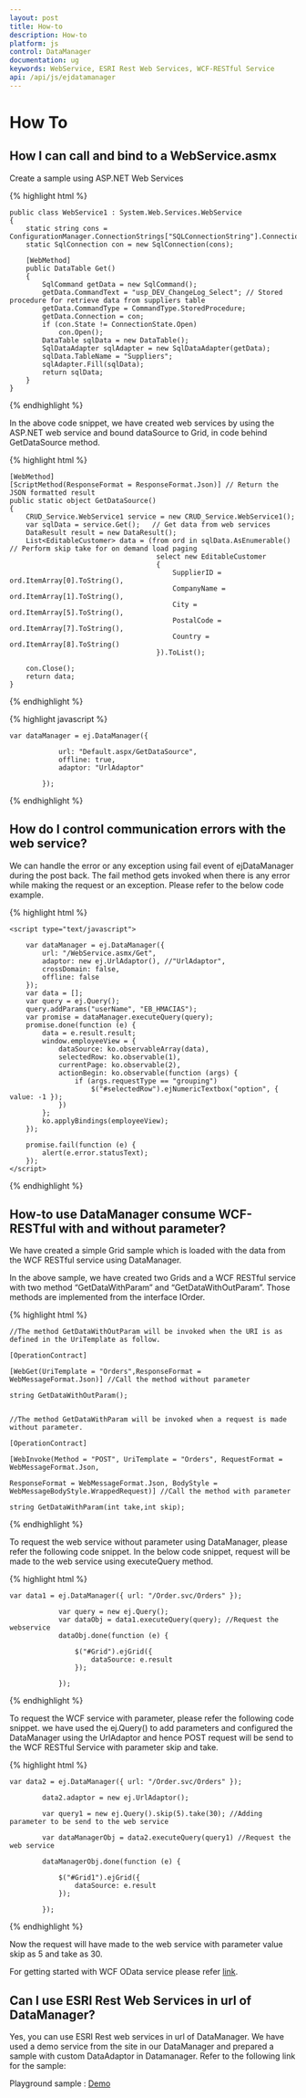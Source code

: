 ```yaml
---
layout: post
title: How-to
description: How-to
platform: js
control: DataManager
documentation: ug
keywords: WebService, ESRI Rest Web Services, WCF-RESTful Service
api: /api/js/ejdatamanager
---
```


# How To

## How I can call and bind to a WebService.asmx

Create a sample using ASP.NET Web Services

{% highlight html %}

    public class WebService1 : System.Web.Services.WebService
    {
        static string cons = ConfigurationManager.ConnectionStrings["SQLConnectionString"].ConnectionString;
        static SqlConnection con = new SqlConnection(cons);

        [WebMethod]
        public DataTable Get()
        {
            SqlCommand getData = new SqlCommand();
            getData.CommandText = "usp_DEV_ChangeLog_Select"; // Stored procedure for retrieve data from suppliers table
            getData.CommandType = CommandType.StoredProcedure;
            getData.Connection = con;
            if (con.State != ConnectionState.Open)
                con.Open();
            DataTable sqlData = new DataTable();
            SqlDataAdapter sqlAdapter = new SqlDataAdapter(getData);
            sqlData.TableName = "Suppliers";
            sqlAdapter.Fill(sqlData);
            return sqlData;
        }
    }

{% endhighlight %}

In the above code snippet, we have created web services by using the ASP.NET web service and bound dataSource to Grid, in code behind GetDataSource method.

{% highlight html %}

    [WebMethod]
    [ScriptMethod(ResponseFormat = ResponseFormat.Json)] // Return the JSON formatted result
    public static object GetDataSource()
    {
        CRUD_Service.WebService1 service = new CRUD_Service.WebService1();
        var sqlData = service.Get();   // Get data from web services
        DataResult result = new DataResult();
        List<EditableCustomer> data = (from ord in sqlData.AsEnumerable() // Perform skip take for on demand load paging
                                        select new EditableCustomer
                                        {
                                            SupplierID = ord.ItemArray[0].ToString(),
                                            CompanyName = ord.ItemArray[1].ToString(),
                                            City = ord.ItemArray[5].ToString(),
                                            PostalCode = ord.ItemArray[7].ToString(),
                                            Country = ord.ItemArray[8].ToString()
                                        }).ToList();

        con.Close();
        return data;
    }

{% endhighlight %}

{% highlight javascript %}

    var dataManager = ej.DataManager({

                url: "Default.aspx/GetDataSource",
                offline: true, 
                adaptor: "UrlAdaptor"

            });

{% endhighlight %}

## How do I control communication errors with the web service?

We can handle the error or any exception using fail event of ejDataManager during the post back. The fail method gets invoked when there is any error while making the request or an exception. 
Please refer to the below code example.

{% highlight html %}

    <script type="text/javascript">

        var dataManager = ej.DataManager({
            url: "/WebService.asmx/Get",
            adaptor: new ej.UrlAdaptor(), //"UrlAdaptor",
            crossDomain: false,
            offline: false
        });
        var data = [];
        var query = ej.Query();
        query.addParams("userName", "EB_HMACIAS");
        var promise = dataManager.executeQuery(query);
        promise.done(function (e) {
            data = e.result.result;
            window.employeeView = {
                dataSource: ko.observableArray(data),
                selectedRow: ko.observable(1),
                currentPage: ko.observable(2),
                actionBegin: ko.observable(function (args) {
                    if (args.requestType == "grouping")
                        $("#selectedRow").ejNumericTextbox("option", { value: -1 });
                })
            };
            ko.applyBindings(employeeView);
        });

        promise.fail(function (e) {
            alert(e.error.statusText);
        });
    </script>

{% endhighlight %}

## How-to use DataManager consume WCF-RESTful with and without parameter?

We have created a simple Grid sample which is loaded with the data from the WCF RESTful service using DataManager.

In the above sample, we have created two Grids and a WCF RESTful service with two method “GetDataWithParam” and “GetDataWithOutParam”.  Those methods are implemented from the interface IOrder.

{% highlight html %}

    //The method GetDataWithOutParam will be invoked when the URI is as defined in the UriTemplate as follow.

    [OperationContract]

    [WebGet(UriTemplate = "Orders",ResponseFormat = WebMessageFormat.Json)] //Call the method without parameter

    string GetDataWithOutParam();

 
    //The method GetDataWithParam will be invoked when a request is made without parameter.

    [OperationContract]

    [WebInvoke(Method = "POST", UriTemplate = "Orders", RequestFormat = WebMessageFormat.Json,

    ResponseFormat = WebMessageFormat.Json, BodyStyle = WebMessageBodyStyle.WrappedRequest)] //Call the method with parameter

    string GetDataWithParam(int take,int skip);

{% endhighlight %}

To request the web service without parameter using DataManager, please refer the following code snippet. In the below code snippet, request will be made to the web service using executeQuery method.

{% highlight html %}

    var data1 = ej.DataManager({ url: "/Order.svc/Orders" });

                var query = new ej.Query();
                var dataObj = data1.executeQuery(query); //Request the webservice
                dataObj.done(function (e) {

                    $("#Grid").ejGrid({
                        dataSource: e.result
                    });

                });

{% endhighlight %}

To request the WCF service with parameter, please refer the following code snippet. we have used the ej.Query() to add parameters and configured the DataManager using the UrlAdaptor and hence POST request will be send to the WCF RESTful Service with parameter skip and take.

{% highlight html %}

    var data2 = ej.DataManager({ url: "/Order.svc/Orders" });

            data2.adaptor = new ej.UrlAdaptor();

            var query1 = new ej.Query().skip(5).take(30); //Adding parameter to be send to the web service

            var dataManagerObj = data2.executeQuery(query1) //Request the web service

            dataManagerObj.done(function (e) {

                $("#Grid1").ejGrid({
                    dataSource: e.result
                });

            });

{% endhighlight %}

Now the request will have made to the web service with parameter value skip as 5 and take as 30.

For getting started with WCF OData service please refer [link](http://msdn.microsoft.com/en-us/data/odata.aspx).

## Can I use ESRI Rest Web Services in url of DataManager?

Yes, you can use ESRI Rest web services in url of DataManager. We have used a demo service from the site in our DataManager and prepared a sample with custom DataAdaptor in Datamanager. 
Refer to the following link for the sample: 

Playground sample : [Demo](http://jsplayground.syncfusion.com/jr2cgadj)